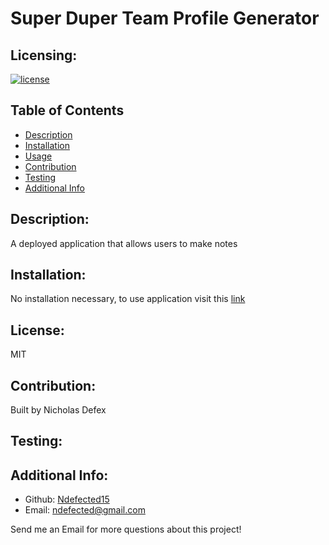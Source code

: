 # Super Duper Team Profile Generator

  ## Licensing:
   
   [![license](https://img.shields.io/badge/license-MIT-blue)](https://shields.io)
  

  
  
  ## Table of Contents 
  - [Description](#description)
  - [Installation](#installation)
  - [Usage](#usage)
  - [Contribution](#contribution)
  - [Testing](#testing)
  - [Additional Info](#additional-info)
  
  ## Description:
  A deployed application that allows users to make notes
  
  ## Installation:
 No installation necessary, to use application visit this [link](https://pronoteappp.herokuapp.com/)
  
  
  ## License:
  MIT
  
  ## Contribution:
  Built by Nicholas Defex
  
  ## Testing:
  
  
  ## Additional Info:
  - Github: [Ndefected15](https://github.com/Ndefected15)
  - Email:  ndefected@gmail.com
  
   Send me an Email for more questions about this project!
  
